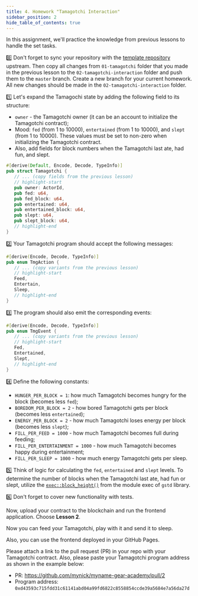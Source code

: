 ```yaml
---
title: 4. Homework "Tamagotchi Interaction"
sidebar_position: 2
hide_table_of_contents: true
---
```


In this assignment, we'll practice the knowledge from previous lessons to handle the set tasks.

0️⃣ Don't forget to sync your repository with the [template repository](https://github.com/gear-foundation/dapps-template-gear-academy) upstream. Then copy all changes from `01-tamagotchi` folder that you made in the previous lesson to the `02-tamagotchi-interaction` folder and push them to the `master` branch. Create a new branch for your current homework. All new changes should be made in the `02-tamagotchi-interaction` folder.

1️⃣ Let's expand the Tamagochi state by adding the following field to its structure:

- `owner` - the Tamagotchi owner (it can be an account to initialize the Tamagotchi contract);
- Mood: `fed` (from 1 to 10000), `entertained` (from 1 to 10000), and `slept` (from 1 to 10000). These values must be set to non-zero when initializing the Tamagotchi contract.
- Also, add fields for block numbers when the Tamagotchi last ate, had fun, and slept.

```rust title="02-tamagotchi-interaction/io/src/lib.rs"
#[derive(Default, Encode, Decode, TypeInfo)]
pub struct Tamagotchi {
   // ... (copy fields from the previous lesson)
   // highlight-start
   pub owner: ActorId,
   pub fed: u64,
   pub fed_block: u64,
   pub entertained: u64,
   pub entertained_block: u64,
   pub slept: u64,
   pub slept_block: u64,
   // highlight-end
}
```

2️⃣ Your Tamagotchi program should accept the following messages:

```rust title="02-tamagotchi-interaction/io/src/lib.rs"
#[derive(Encode, Decode, TypeInfo)]
pub enum TmgAction {
   // ... (copy variants from the previous lesson)
   // highlight-start
   Feed,
   Entertain,
   Sleep,
   // highlight-end
}
```

3️⃣ The program should also emit the corresponding events:

```rust title="02-tamagotchi-interaction/io/src/lib.rs"
#[derive(Encode, Decode, TypeInfo)]
pub enum TmgEvent {
   // ... (copy variants from the previous lesson)
   // highlight-start
   Fed,
   Entertained,
   Slept,
   // highlight-end
}
```

4️⃣ Define the following constants:

- `HUNGER_PER_BLOCK = 1`: how much Tamagotchi becomes hungry for the block (becomes less `fed`);
- `BOREDOM_PER_BLOCK = 2` - how bored Tamagotchi gets per block (becomes less `entertained`);
- `ENERGY_PER_BLOCK = 2` - how much Tamagotchi loses energy per block (becomes less `slept`);
- `FILL_PER_FEED = 1000` - how much Tamagotchi becomes full during feeding;
- `FILL_PER_ENTERTAINMENT = 1000` - how much Tamagotchi becomes happy during entertainment;
- `FILL_PER_SLEEP = 1000` - how much energy Tamagotchi gets per sleep.

5️⃣ Think of logic for calculating the `fed`, `entertained` and `slept` levels. To determine the number of blocks when the Tamagotchi last ate, had fun or slept, utilize the [`exec::block_height()`](https://docs.gear.rs/gstd/exec/fn.block_height.html) from the module exec of `gstd` library.

6️⃣ Don't forget to cover new functionality with tests.

Now, upload your contract to the blockchain and run the frontend application. Choose **Lesson 2**.

Now you can feed your Tamagotchi, play with it and send it to sleep.

Also, you can use the frontend deployed in your GitHub Pages.

Please attach a link to the pull request (PR) in your repo with your Tamagotchi contract. Also, please paste your Tamagotchi program address as shown in the example below:

- PR: <https://github.com/mynick/myname-gear-academy/pull/2>
- Program address: `0xd43593c715fdd31c61141abd04a99fd6822c8558854ccde39a5684e7a56da27d`
